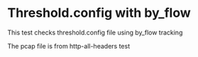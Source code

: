 # Threshold.config with by_flow

This test checks threshold.config file using by_flow tracking

The pcap file is from http-all-headers test
